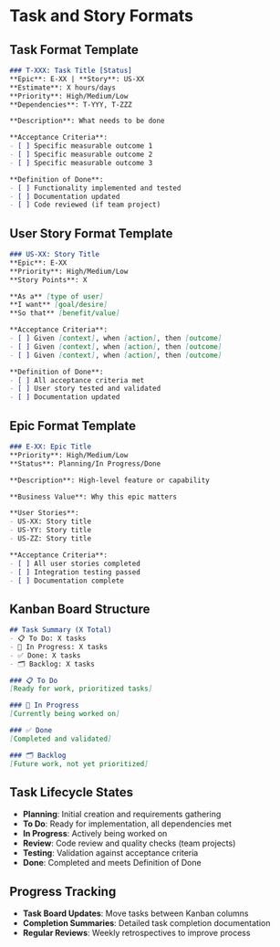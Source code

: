 # Task and Story Formats

## Task Format Template
```markdown
### T-XXX: Task Title [Status]
**Epic**: E-XX | **Story**: US-XX
**Estimate**: X hours/days
**Priority**: High/Medium/Low
**Dependencies**: T-YYY, T-ZZZ

**Description**: What needs to be done

**Acceptance Criteria**:
- [ ] Specific measurable outcome 1
- [ ] Specific measurable outcome 2
- [ ] Specific measurable outcome 3

**Definition of Done**:
- [ ] Functionality implemented and tested
- [ ] Documentation updated
- [ ] Code reviewed (if team project)
```

## User Story Format Template
```markdown
### US-XX: Story Title
**Epic**: E-XX
**Priority**: High/Medium/Low
**Story Points**: X

**As a** [type of user]
**I want** [goal/desire]
**So that** [benefit/value]

**Acceptance Criteria**:
- [ ] Given [context], when [action], then [outcome]
- [ ] Given [context], when [action], then [outcome]
- [ ] Given [context], when [action], then [outcome]

**Definition of Done**:
- [ ] All acceptance criteria met
- [ ] User story tested and validated
- [ ] Documentation updated
```

## Epic Format Template
```markdown
### E-XX: Epic Title
**Priority**: High/Medium/Low
**Status**: Planning/In Progress/Done

**Description**: High-level feature or capability

**Business Value**: Why this epic matters

**User Stories**:
- US-XX: Story title
- US-YY: Story title
- US-ZZ: Story title

**Acceptance Criteria**:
- [ ] All user stories completed
- [ ] Integration testing passed
- [ ] Documentation complete
```

## Kanban Board Structure
```markdown
## Task Summary (X Total)
- 📋 To Do: X tasks
- 🔄 In Progress: X tasks  
- ✅ Done: X tasks
- 🗂️ Backlog: X tasks

### 📋 To Do
[Ready for work, prioritized tasks]

### 🔄 In Progress
[Currently being worked on]

### ✅ Done
[Completed and validated]

### 🗂️ Backlog
[Future work, not yet prioritized]
```

## Task Lifecycle States
- **Planning**: Initial creation and requirements gathering
- **To Do**: Ready for implementation, all dependencies met
- **In Progress**: Actively being worked on
- **Review**: Code review and quality checks (team projects)
- **Testing**: Validation against acceptance criteria
- **Done**: Completed and meets Definition of Done

## Progress Tracking
- **Task Board Updates**: Move tasks between Kanban columns
- **Completion Summaries**: Detailed task completion documentation
- **Regular Reviews**: Weekly retrospectives to improve process
